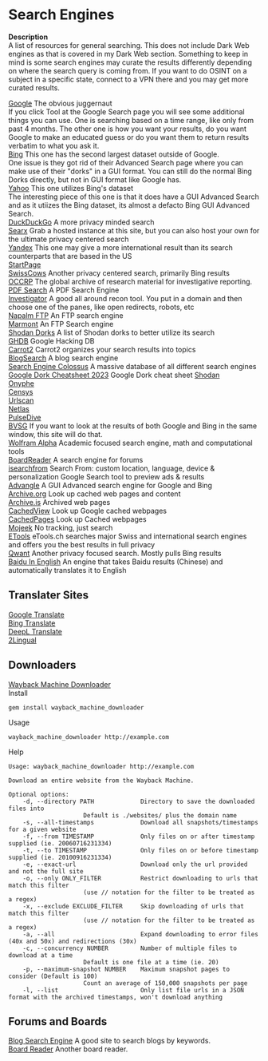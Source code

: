 # Search Engines
**Description** \
A list of resources for general searching. This does not include Dark Web engines as that is covered in my Dark Web section. Something to keep in mind is some search engines may curate the results differently depending on where the search query is coming from. If you want to do OSINT on a subject in a specific state, connect to a VPN there and you may get more curated results. 

[Google](Https://www.google.com) The obvious juggernaut \
If you click Tool at the Google Search page you will see some additional things you can use. One is searching based on a time range, like only from past 4 months. The other one is how you want your results, do you want Google to make an educated guess or do you want them to return results verbatim to what you ask it. \
[Bing](https://www.bing.com/) This one has the second largest dataset outside of Google. \
One issue is they got rid of their Advanced Search page where you can make use of their "dorks" in a GUI format. You can still do the normal Bing Dorks directly, but not in GUI format like Google has. \
[Yahoo](https://www.yahoo.com/) This one utilizes Bing's dataset \
The interesting piece of this one is that it does have a GUI Advanced Search and as it utiizes the Bing dataset, its almost a defacto Bing GUI Advanced Search. \
[DuckDuckGo](Https://www.duckduckgo.com)  A more privacy minded search \
[Searx](https://searx.space/) Grab a hosted instance at this site, but you can also host your own for the ultimate privacy centered search \
[Yandex](https://yandex.com/) This one may give a more international result than its search counterparts that are based in the US \
[StartPage](https://www.startpage.com/) \
[SwissCows](https://swisscows.com/en) Another privacy centered search, primarily Bing results \
[OCCRP](https://data.occrp.org/) The global archive of research material for investigative reporting. \
[PDF Search](http://findpdfdoc.com/)  A PDF Search Engine \
[Investigator](https://abhijithb200.github.io/investigator/) A good all around recon tool. You put in a domain and then choose one of the panes, like open redirects, robots, etc \
[Napalm FTP](https://www.searchftps.net/) An FTP search engine \
[Marmont](https://www.mmnt.ru/int/) An FTP Search engine \
[Shodan Dorks](https://github.com/humblelad/Shodan-Dorks) A list of Shodan dorks to better utilize its search \
[GHDB](https://www.exploit-db.com/google-hacking-database) Google Hacking DB \
[Carrot2](https://search.carrot2.org/#/search/web) Carrot2 organizes your search results into topics \
[BlogSearch](http://www.blogsearchengine.org/) A blog search engine \
[Search Engine Colossus](https://www.searchenginecolossus.com/) A massive database of all different search engines \
[Google Dork Cheatsheet 2023](https://usersearch.org/updates/2023/02/05/the-ultimate-google-dorking-cheatsheet-2023/?amp=1) Google Dork cheat sheet
[Shodan](https://shodan.io) \
[Onyphe](https://onyphe.io) \
[Censys](https://search.censys.io/) \
[Urlscan](https://urlscan.io) \
[Netlas](https://app.netlas.io/host) \
[PulseDive](https://pulsedive.com) \
[BVSG](http://bvsg.org/) If you want to look at the results of both Google and Bing in the same window, this site will do that. \
[Wolfram Alpha](https://www.wolframalpha.com/) Academic focused search engine, math and computational tools \
[BoardReader](https://boardreader.com/) A search engine for forums \
[isearchfrom](http://isearchfrom.com/) Search From: custom location, language, device & personalization Google Search tool to preview ads & results \
[Advangle](http://advangle.com/) A GUI Advanced search engine for Google and Bing \
[Archive.org](https://archive.org/) Look up cached web pages and content \
[Archive.is](https://archive.is/) Archived web pages \
[CachedView](http://cachedview.com/) Look up Google cached webpages \
[CachedPages](http://www.cachedpages.com/) Look up Cached webpages \
[Mojeek](https://www.mojeek.com/) No tracking, just search \
[ETools](https://www.etools.ch/) eTools.ch searches major Swiss and international search engines and offers you the best results in full privacy \
[Qwant](https://www.qwant.com/) Another privacy focused search. Mostly pulls Bing results \
[Baidu In English](http://www.baiduinenglish.com/) An engine that takes Baidu results (Chinese) and automatically translates it to English 


## Translater Sites
[Google Translate](https://translate.google.com/) \
[Bing Translate](https://www.bing.com/translator) \
[DeepL Translate](https://www.deepl.com/translator) \
[2Lingual](https://www.2lingual.com/) 

## Downloaders
[Wayback Machine Downloader](https://github.com/hartator/wayback-machine-downloader) \
Install
```
gem install wayback_machine_downloader

```
Usage
```
wayback_machine_downloader http://example.com
```
Help
```
Usage: wayback_machine_downloader http://example.com

Download an entire website from the Wayback Machine.

Optional options:
    -d, --directory PATH             Directory to save the downloaded files into
				     Default is ./websites/ plus the domain name
    -s, --all-timestamps             Download all snapshots/timestamps for a given website
    -f, --from TIMESTAMP             Only files on or after timestamp supplied (ie. 20060716231334)
    -t, --to TIMESTAMP               Only files on or before timestamp supplied (ie. 20100916231334)
    -e, --exact-url                  Download only the url provided and not the full site
    -o, --only ONLY_FILTER           Restrict downloading to urls that match this filter
				     (use // notation for the filter to be treated as a regex)
    -x, --exclude EXCLUDE_FILTER     Skip downloading of urls that match this filter
				     (use // notation for the filter to be treated as a regex)
    -a, --all                        Expand downloading to error files (40x and 50x) and redirections (30x)
    -c, --concurrency NUMBER         Number of multiple files to download at a time
				     Default is one file at a time (ie. 20)
    -p, --maximum-snapshot NUMBER    Maximum snapshot pages to consider (Default is 100)
				     Count an average of 150,000 snapshots per page
    -l, --list                       Only list file urls in a JSON format with the archived timestamps, won't download anything
```

## Forums and Boards
[Blog Search Engine](http://www.blogsearchengine.org) A good site to search blogs by keywords. \
[Board Reader](https://boardreader.com) Another board reader.

